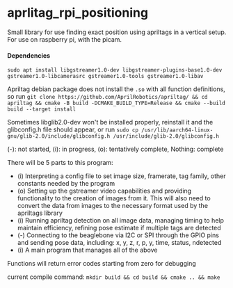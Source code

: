 # aprlitag_rpi_positioning
Small library for use finding exact position using apriltags in a vertical setup. For use on raspberry pi, with the picam.

#### Dependencies
`sudo apt install libgstreamer1.0-dev libgstreamer-plugins-base1.0-dev gstreamer1.0-libcamerasrc gstreamer1.0-tools gstreamer1.0-libav`

Apriltag debian package does not install the `.so` with all function definitions, so run
`git clone https://github.com/AprilRobotics/apriltag/ && cd apriltag && cmake -B build -DCMAKE_BUILD_TYPE=Release && cmake --build build --target install`

Sometimes libglib2.0-dev won't be installed properly, reinstall it and the glibconfig.h file should appear, or run
`sudo cp /usr/lib/aarch64-linux-gnu/glib-2.0/include/glibconfig.h /usr/include/glib-2.0/glibconfig.h`

(-): not started, (i): in progress, (o): tentatively complete, Nothing: complete

There will be 5 parts to this program:
- (i) Interpreting a config file to set image size, framerate, tag family, other constants needed by the program 
- (o) Setting up the gstreamer video capabilities and providing functionality to the creation of images from it. This will also need to convert the data from images to the necessary format used by the apriltags library
- (i) Running apriltag detection on all image data, managing timing to help maintain efficiency, refining pose estimate if multiple tags are detected
- (-) Connecting to the beaglebone via I2C or SPI through the GPIO pins and sending pose data, including: x, y, z, r, p, y, time, status, ndetected
- (i) A main program that manages all of the above

Functions will return error codes starting from zero for debugging

current compile command:
`mkdir build && cd build && cmake .. && make`